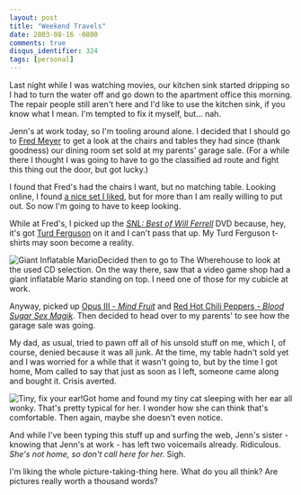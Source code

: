 ```yaml
---
layout: post
title: "Weekend Travels"
date: 2003-08-16 -0800
comments: true
disqus_identifier: 324
tags: [personal]
---
```

Last night while I was watching movies, our kitchen sink started
dripping so I had to turn the water off and go down to the apartment
office this morning. The repair people still aren't here and I'd like to
use the kitchen sink, if you know what I mean. I'm tempted to fix it
myself, but... nah.

 Jenn's at work today, so I'm tooling around alone. I decided that I
should go to [Fred Meyer](http://www.fredmeyer.com) to get a look at the
chairs and tables they had since (thank goodness) our dining room set
sold at my parents' garage sale. (For a while there I thought I was
going to have to go the classified ad route and fight this thing out the
door, but got lucky.)

 I found that Fred's had the chairs I want, but no matching table.
Looking online, I found [a nice set I
liked](http://www.furniturefind.com/Hillsdale/HD-BordeauxBistro.htm),
but for more than I am really willing to put out. So now I'm going to
have to keep looking.

 While at Fred's, I picked up the [*SNL: Best of Will
Ferrell*](http://www.amazon.com/exec/obidos/ASIN/B0000A1HPU/mhsvortex)
DVD because, hey, it's got [Turd
Ferguson](/archive/2002/08/27/turd-ferguson.aspx) on it and I can't pass
that up. My Turd Ferguson t-shirts may soon become a reality.

 ![Giant Inflatable
Mario](https://hyqi8g.blu.livefilestore.com/y2p-70PSYSV1G-fwTO3buqnMsXCHPsCHN1UTegDZx50b5pjHyx0_1dma4uC0vUk-G5ViRolVkHD9Hyeuq1WJHnnP5wPLv2zTVGCcKCsO-D5fGc/20030816mario.jpg?psid=1)Decided
then to go to The Wherehouse to look at the used CD selection. On the
way there, saw that a video game shop had a giant inflatable Mario
standing on top. I need one of those for my cubicle at work.

 Anyway, picked up [Opus III - *Mind
Fruit*](http://www.amazon.com/exec/obidos/ASIN/B000002JPG/mhsvortex) and
[Red Hot Chili Peppers - *Blood Sugar Sex
Magik*](http://www.amazon.com/exec/obidos/ASIN/B000002LQR/mhsvortex).
Then decided to head over to my parents' to see how the garage sale was
going.

 My dad, as usual, tried to pawn off all of his unsold stuff on me,
which I, of course, denied because it was all junk. At the time, my
table hadn't sold yet and I was worried for a while that it wasn't going
to, but by the time I got home, Mom called to say that just as soon as I
left, someone came along and bought it. Crisis averted.

 ![Tiny, fix your
ear!](https://hyqi8g.blu.livefilestore.com/y2piSiP_uIE_8hnubS7zThD0YT3FXV8c1Xohz5dR3X3fIWQbk2PdQjyOCtpxs7dXIpmyfSlbaraRXtHGr-cT1kkgNvSRMIYpMnaEcEgn9gx-Yk/20030816tinyear.jpg?psid=1)Got
home and found my tiny cat sleeping with her ear all wonky. That's
pretty typical for her. I wonder how she can think that's comfortable.
Then again, maybe she doesn't even notice.

 And while I've been typing this stuff up and surfing the web, Jenn's
sister - knowing that Jenn's at work - has left two voicemails already.
Ridiculous. *She's not home, so don't call here for her.* Sigh.

 I'm liking the whole picture-taking-thing here. What do you all think?
Are pictures really worth a thousand words?
